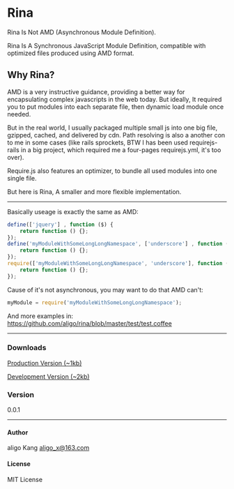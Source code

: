 Rina
====

Rina Is Not AMD (Asynchronous Module Definition).

Rina Is A Synchronous JavaScript Module Definition, compatible with optimized files produced using AMD format.

Why Rina?
----
AMD is a very instructive guidance, providing a better way for encapsulating complex javascripts in the web today. But ideally, It required you to put modules into each separate file, then dynamic load module once needed.

But in the real world, I usually packaged multiple small js into one big file, gzipped, cached, and delivered by cdn. Path resolving is also a another con to me in some cases (like rails sprockets, BTW I has been used requirejs-rails in a big project, which required me a four-pages requirejs.yml, it's too over).

Require.js also features an optimizer, to bundle all used modules into one single file.

But here is Rina, A smaller and more flexible implementation.

----

Basically useage is exactly the same as AMD:
```javascript
define(['jquery'] , function ($) {
    return function () {};
});
define('myModuleWithSomeLongLongNamespace', ['underscore'] , function (_) {
    return function () {};
});
require(['myModuleWithSomeLongLongNamespace', 'underscore'], function (myModule, _) {
    return function () {};
});
```

Cause of it's not asynchronous, you may want to do that AMD can't:
```javascript
myModule = require('myModuleWithSomeLongLongNamespace');
```

And more examples in: https://github.com/aligo/rina/blob/master/test/test.coffee

----

### Downloads
[Production Version (~1kb)](https://raw.github.com/aligo/rina/master/build/rina.min.js)

[Development Version (~2kb)](https://raw.github.com/aligo/rina/master/build/rina.js)

### Version
0.0.1

----
#### Author
aligo Kang <aligo_x@163.com>

#### License
MIT License
